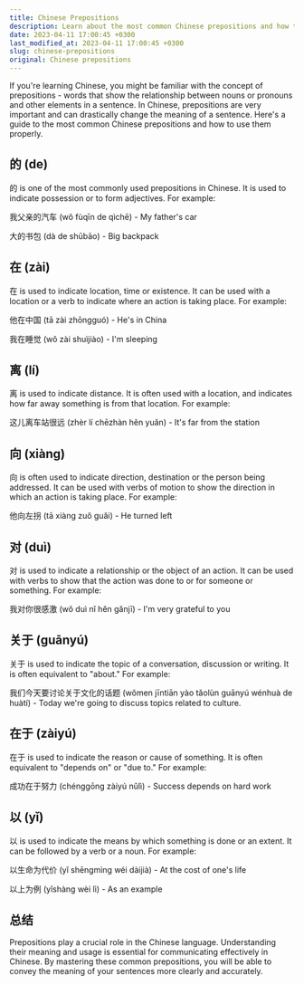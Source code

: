 ```yaml
---
title: Chinese Prepositions
description: Learn about the most common Chinese prepositions and how to use them properly in sentences.
date: 2023-04-11 17:00:45 +0300
last_modified_at: 2023-04-11 17:00:45 +0300
slug: chinese-prepositions
original: Chinese prepositions
---
```

If you're learning Chinese, you might be familiar with the concept of prepositions - words that show the relationship between nouns or pronouns and other elements in a sentence. In Chinese, prepositions are very important and can drastically change the meaning of a sentence. Here's a guide to the most common Chinese prepositions and how to use them properly.

## 的 (de)

的 is one of the most commonly used prepositions in Chinese. It is used to indicate possession or to form adjectives. For example:

我父亲的汽车 (wǒ fùqīn de qìchē) - My father's car

大的书包 (dà de shūbāo) - Big backpack

## 在 (zài)

在 is used to indicate location, time or existence. It can be used with a location or a verb to indicate where an action is taking place. For example:

他在中国 (tā zài zhōngguó) - He's in China

我在睡觉 (wǒ zài shuìjiào) - I'm sleeping

## 离 (lí)

离 is used to indicate distance. It is often used with a location, and indicates how far away something is from that location. For example:

这儿离车站很远 (zhèr lí chēzhàn hěn yuǎn) - It's far from the station

## 向 (xiàng)

向 is often used to indicate direction, destination or the person being addressed. It can be used with verbs of motion to show the direction in which an action is taking place. For example:

他向左拐 (tā xiàng zuǒ guǎi) - He turned left

## 对 (duì)

对 is used to indicate a relationship or the object of an action. It can be used with verbs to show that the action was done to or for someone or something. For example:

我对你很感激 (wǒ duì nǐ hěn gǎnjī) - I'm very grateful to you

## 关于 (guānyú)

关于 is used to indicate the topic of a conversation, discussion or writing. It is often equivalent to "about." For example:

我们今天要讨论关于文化的话题 (wǒmen jīntiān yào tǎolùn guānyú wénhuà de huàtí) - Today we're going to discuss topics related to culture.

## 在于 (zàiyú)

在于 is used to indicate the reason or cause of something. It is often equivalent to "depends on" or "due to." For example:

成功在于努力 (chénggōng zàiyú nǔlì) - Success depends on hard work

## 以 (yǐ)

以 is used to indicate the means by which something is done or an extent. It can be followed by a verb or a noun. For example:

以生命为代价 (yǐ shēngmìng wéi dàijià) - At the cost of one's life

以上为例 (yǐshàng wèi lì) - As an example

## 总结

Prepositions play a crucial role in the Chinese language. Understanding their meaning and usage is essential for communicating effectively in Chinese. By mastering these common prepositions, you will be able to convey the meaning of your sentences more clearly and accurately.